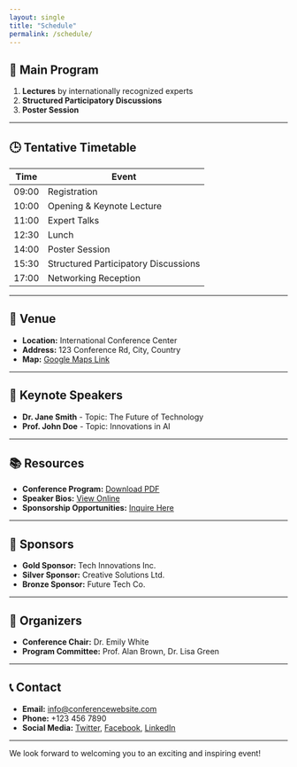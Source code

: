 ```yaml
---
layout: single
title: "Schedule"
permalink: /schedule/
---
```


## 📅 Main Program

1. **Lectures** by internationally recognized experts  
2. **Structured Participatory Discussions**  
3. **Poster Session**  

---

## 🕒 Tentative Timetable

| Time   | Event                        |
|--------|------------------------------|
| 09:00  | Registration                 |
| 10:00  | Opening & Keynote Lecture    |
| 11:00  | Expert Talks                 |
| 12:30  | Lunch                        |
| 14:00  | Poster Session               |
| 15:30  | Structured Participatory Discussions |
| 17:00  | Networking Reception          |

---

## 📍 Venue

- **Location:** International Conference Center
- **Address:** 123 Conference Rd, City, Country
- **Map:** [Google Maps Link](https://www.google.com/maps)

---

## 🎤 Keynote Speakers

- **Dr. Jane Smith** - Topic: The Future of Technology
- **Prof. John Doe** - Topic: Innovations in AI

---

## 📚 Resources

- **Conference Program:** [Download PDF](#)
- **Speaker Bios:** [View Online](#)
- **Sponsorship Opportunities:** [Inquire Here](#)

---

## 🤝 Sponsors

- **Gold Sponsor:** Tech Innovations Inc.
- **Silver Sponsor:** Creative Solutions Ltd.
- **Bronze Sponsor:** Future Tech Co.

---

## 👥 Organizers

- **Conference Chair:** Dr. Emily White
- **Program Committee:** Prof. Alan Brown, Dr. Lisa Green

---

## 📞 Contact

- **Email:** info@conferencewebsite.com
- **Phone:** +123 456 7890
- **Social Media:** [Twitter](#), [Facebook](#), [LinkedIn](#)

---

We look forward to welcoming you to an exciting and inspiring event!
